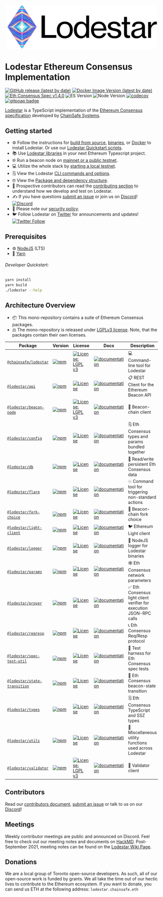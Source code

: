 <p align="center"><a href="https://chainsafe.github.io/lodestar"><img width="500" title="Lodestar" src='assets/lodestar_icon_text_black_stroke.png' /></a></p>

# Lodestar Ethereum Consensus Implementation

[![GitHub release (latest by date)](https://img.shields.io/github/v/release/chainsafe/lodestar?label=Github)](https://github.com/ChainSafe/lodestar/releases/latest)
[![Docker Image Version (latest by date)](https://img.shields.io/docker/v/chainsafe/lodestar?color=blue&label=Docker&sort=semver)](https://hub.docker.com/r/chainsafe/lodestar)
[![Eth Consensus Spec v1.4.0](https://img.shields.io/badge/ETH%20consensus--spec-1.4.0-blue)](https://github.com/ethereum/consensus-specs/releases/tag/v1.4.0)
![ES Version](https://img.shields.io/badge/ES-2021-yellow)
![Node Version](https://img.shields.io/badge/node-22.x-green)
[![codecov](https://codecov.io/gh/ChainSafe/lodestar/graph/badge.svg)](https://codecov.io/gh/ChainSafe/lodestar)
[![gitpoap badge](https://public-api.gitpoap.io/v1/repo/ChainSafe/lodestar/badge)](https://www.gitpoap.io/gh/ChainSafe/lodestar)

[Lodestar](https://lodestar.chainsafe.io) is a TypeScript implementation of the [Ethereum Consensus specification](https://github.com/ethereum/consensus-specs) developed by [ChainSafe Systems](https://chainsafe.io).

## Getting started

- :gear: Follow the instructions for [build from source](https://chainsafe.github.io/lodestar/run/getting-started/installation#build-from-source), [binaries](https://chainsafe.github.io/lodestar/run/getting-started/installation#binaries), or [Docker](https://chainsafe.github.io/lodestar/run/getting-started/installation#docker-installation) to install Lodestar. Or use our [Lodestar Quickstart scripts](https://github.com/ChainSafe/lodestar-quickstart).
- :books: Use [Lodestar libraries](https://chainsafe.github.io/lodestar/supporting-libraries/libraries/) in your next Ethereum Typescript project.
- :globe_with_meridians: Run a beacon node on [mainnet or a public testnet](https://chainsafe.github.io/lodestar/run/beacon-management/starting-a-node/).
- :computer: Utilize the whole stack by [starting a local testnet](https://chainsafe.github.io/lodestar/contribution/advanced-topics/setting-up-a-testnet/).
- :spiral_notepad: View the Lodestar [CLI commands and options](https://chainsafe.github.io/lodestar/reference/cli/).
- :nerd_face: View the [Package and dependency structure](https://chainsafe.github.io/lodestar/contribution/depgraph/).
- :memo: Prospective contributors can read the [contributing section](./CONTRIBUTING.md) to understand how we develop and test on Lodestar.
- :writing_hand: If you have questions [submit an issue](https://github.com/ChainSafe/lodestar/issues/new/choose) or join us on [Discord](https://discord.gg/yjyvFRP)!
  [![Discord](https://img.shields.io/discord/593655374469660673.svg?label=Discord&logo=discord)](https://discord.gg/aMxzVcr)
- :rotating_light: Please note our [security policy](./SECURITY.md).
- :bird: Follow Lodestar on [Twitter](https://twitter.com/lodestar_eth) for announcements and updates! [![Twitter Follow](https://img.shields.io/twitter/follow/lodestar_eth)](https://twitter.com/lodestar_eth)

## Prerequisites

- :gear: [NodeJS](https://nodejs.org/) (LTS)
- :toolbox: [Yarn](https://classic.yarnpkg.com/lang/en/)

###### Developer Quickstart:

```bash
yarn install
yarn build
./lodestar --help
```

## Architecture Overview

- :package: This mono-repository contains a suite of Ethereum Consensus packages.
- :balance_scale: The mono-repository is released under [LGPLv3 license](./LICENSE). Note, that the packages contain their own licenses.

| Package                                                     | Version                                                                                                                     | License                                                                                                               | Docs                                                                                      | Description                                                                         |
| ----------------------------------------------------------- | --------------------------------------------------------------------------------------------------------------------------- | --------------------------------------------------------------------------------------------------------------------- | ----------------------------------------------------------------------------------------- | ----------------------------------------------------------------------------------- |
| [`@chainsafe/lodestar`](./packages/cli)                     | [![npm](https://img.shields.io/npm/v/@chainsafe/lodestar)](https://www.npmjs.com/package/@chainsafe/lodestar)               | [![License: LGPL v3](https://img.shields.io/badge/License-LGPL%20v3-blue.svg)](https://www.gnu.org/licenses/lgpl-3.0) | [![documentation](https://img.shields.io/badge/readme-blue)](./packages/cli/)             | :computer: Command-line tool for Lodestar                                           |
| [`@lodestar/api`](./packages/api)                           | [![npm](https://img.shields.io/npm/v/@lodestar/api)](https://www.npmjs.com/package/@lodestar/api)                           | [![License](https://img.shields.io/badge/License-Apache%202.0-blue.svg)](https://opensource.org/licenses/Apache-2.0)  | [![documentation](https://img.shields.io/badge/readme-blue)](./packages/api)              | :clipboard: REST Client for the Ethereum Beacon API                                 |
| [`@lodestar/beacon-node`](./packages/beacon-node)           | [![npm](https://img.shields.io/npm/v/@lodestar/beacon-node)](https://www.npmjs.com/package/@lodestar/beacon-node)           | [![License: LGPL v3](https://img.shields.io/badge/License-LGPL%20v3-blue.svg)](https://www.gnu.org/licenses/lgpl-3.0) | [![documentation](https://img.shields.io/badge/readme-blue)](./packages/beacon-node)      | :rotating_light: Beacon-chain client                                                |
| [`@lodestar/config`](./packages/config)                     | [![npm](https://img.shields.io/npm/v/@lodestar/config)](https://www.npmjs.com/package/@lodestar/config)                     | [![License](https://img.shields.io/badge/License-Apache%202.0-blue.svg)](https://opensource.org/licenses/Apache-2.0)  | [![documentation](https://img.shields.io/badge/readme-blue)](./packages/config)           | :spiral_notepad: Eth Consensus types and params bundled together                    |
| [`@lodestar/db`](./packages/db)                             | [![npm](https://img.shields.io/npm/v/@lodestar/db)](https://www.npmjs.com/package/@lodestar/db)                             | [![License](https://img.shields.io/badge/License-Apache%202.0-blue.svg)](https://opensource.org/licenses/Apache-2.0)  | [![documentation](https://img.shields.io/badge/readme-blue)](./packages/db)               | :floppy_disk: Read/write persistent Eth Consensus data                              |
| [`@lodestar/flare`](./packages/flare)                       | [![npm](https://img.shields.io/npm/v/@lodestar/flare)](https://www.npmjs.com/package/@lodestar/flare)                       | [![License](https://img.shields.io/badge/License-Apache%202.0-blue.svg)](https://opensource.org/licenses/Apache-2.0)  | [![documentation](https://img.shields.io/badge/readme-blue)](./packages/flare)            | :boom: Command tool for triggering non-standard actions                             |
| [`@lodestar/fork-choice`](./packages/fork-choice)           | [![npm](https://img.shields.io/npm/v/@lodestar/fork-choice)](https://www.npmjs.com/package/@lodestar/fork-choice)           | [![License](https://img.shields.io/badge/License-Apache%202.0-blue.svg)](https://opensource.org/licenses/Apache-2.0)  | [![documentation](https://img.shields.io/badge/readme-blue)](./packages/fork-choice)      | :fork_and_knife: Beacon-chain fork choice                                           |
| [`@lodestar/light-client`](./packages/light-client)         | [![npm](https://img.shields.io/npm/v/@lodestar/light-client)](https://www.npmjs.com/package/@lodestar/light-client)         | [![License](https://img.shields.io/badge/License-Apache%202.0-blue.svg)](https://opensource.org/licenses/Apache-2.0)  | [![documentation](https://img.shields.io/badge/readme-blue)](./packages/light-client)     | :bird: Ethereum Light client                                                        |
| [`@lodestar/logger`](./packages/logger)                     | [![npm](https://img.shields.io/npm/v/@lodestar/logger)](https://www.npmjs.com/package/@lodestar/logger)                     | [![License](https://img.shields.io/badge/License-Apache%202.0-blue.svg)](https://opensource.org/licenses/Apache-2.0)  | [![documentation](https://img.shields.io/badge/readme-blue)](./packages/logger)           | :memo: NodeJS logger for Lodestar binaries                                          |
| [`@lodestar/params`](./packages/params)                     | [![npm](https://img.shields.io/npm/v/@lodestar/params)](https://www.npmjs.com/package/@lodestar/params)                     | [![License](https://img.shields.io/badge/License-Apache%202.0-blue.svg)](https://opensource.org/licenses/Apache-2.0)  | [![documentation](https://img.shields.io/badge/readme-blue)](./packages/params)           | :spider_web: Eth Consensus network parameters                                       |
| [`@lodestar/prover`](./packages/prover)                     | [![npm](https://img.shields.io/npm/v/@lodestar/prover)](https://www.npmjs.com/package/@lodestar/prover)                     | [![License](https://img.shields.io/badge/License-Apache%202.0-blue.svg)](https://opensource.org/licenses/Apache-2.0)  | [![documentation](https://img.shields.io/badge/readme-blue)](./packages/prover)           | :white_check_mark: Eth Consensus light client verifier for execution JSON-RPC calls |
| [`@lodestar/reqresp`](./packages/reqresp)                   | [![npm](https://img.shields.io/npm/v/@lodestar/reqresp)](https://www.npmjs.com/package/@lodestar/reqresp)                   | [![License](https://img.shields.io/badge/License-Apache%202.0-blue.svg)](https://opensource.org/licenses/Apache-2.0)  | [![documentation](https://img.shields.io/badge/readme-blue)](./packages/reqresp)          | :telephone_receiver: Eth Consensus Req/Resp protocol           |
| [`@lodestar/spec-test-util`](./packages/spec-test-util)     | [![npm](https://img.shields.io/npm/v/@lodestar/spec-test-util)](https://www.npmjs.com/package/@lodestar/spec-test-util)     | [![License](https://img.shields.io/badge/License-Apache%202.0-blue.svg)](https://opensource.org/licenses/Apache-2.0)  | [![documentation](https://img.shields.io/badge/readme-blue)](./packages/spec-test-util)   | :test_tube: Test harness for Eth Consensus spec tests                               |
| [`@lodestar/state-transition`](./packages/state-transition) | [![npm](https://img.shields.io/npm/v/@lodestar/state-transition)](https://www.npmjs.com/package/@lodestar/state-transition) | [![License](https://img.shields.io/badge/License-Apache%202.0-blue.svg)](https://opensource.org/licenses/Apache-2.0)  | [![documentation](https://img.shields.io/badge/readme-blue)](./packages/state-transition) | :mag_right: Eth Consensus beacon-state transition                                   |
| [`@lodestar/types`](./packages/types)                       | [![npm](https://img.shields.io/npm/v/@lodestar/types)](https://www.npmjs.com/package/@lodestar/types)                       | [![License](https://img.shields.io/badge/License-Apache%202.0-blue.svg)](https://opensource.org/licenses/Apache-2.0)  | [![documentation](https://img.shields.io/badge/readme-blue)](./packages/types)            | :spiral_notepad: Eth Consensus TypeScript and SSZ types                             |
| [`@lodestar/utils`](./packages/utils)                       | [![npm](https://img.shields.io/npm/v/@lodestar/utils)](https://www.npmjs.com/package/@lodestar/utils)                       | [![License](https://img.shields.io/badge/License-Apache%202.0-blue.svg)](https://opensource.org/licenses/Apache-2.0)  | [![documentation](https://img.shields.io/badge/readme-blue)](./packages/utils)            | :toolbox: Miscellaneous utility functions used across Lodestar                      |
| [`@lodestar/validator`](./packages/validator)               | [![npm](https://img.shields.io/npm/v/@lodestar/validator)](https://www.npmjs.com/package/@lodestar/validator)               | [![License: LGPL v3](https://img.shields.io/badge/License-LGPL%20v3-blue.svg)](https://www.gnu.org/licenses/lgpl-3.0) | [![documentation](https://img.shields.io/badge/readme-blue)](./packages/validator)        | :bank: Validator client                                                             |

## Contributors

Read our [contributors document](/CONTRIBUTING.md), [submit an issue](https://github.com/ChainSafe/lodestar/issues/new/choose) or talk to us on our [Discord](https://discord.gg/yjyvFRP)!

## Meetings

Weekly contributor meetings are public and announced on Discord. Feel free to check out our meeting notes and documents on [HackMD](https://hackmd.io/@wemeetagain/rJTEOdqPS/%2FXBzvaQgMTyyMJuToWAEDjw). Post-September 2021, meeting notes can be found on the [Lodestar Wiki Page](https://github.com/ChainSafe/lodestar/wiki).

## Donations

We are a local group of Toronto open-source developers. As such, all of our open-source work is funded by grants. We all take the time out of our hectic lives to contribute to the Ethereum ecosystem.
If you want to donate, you can send us ETH at the following address: `lodestar.chainsafe.eth`
